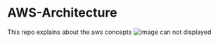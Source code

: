 # AWS-Architecture
This repo explains about the aws concepts
<img src="[/AWS-Architecture/Images/DataMigration/SnowFamily-img.jpg](https://github.com/Rajat-1786/AWS-Architecture/blob/main/Images/DataMigration/SnowFamily-img.jpg)" alt="image can not displayed">
